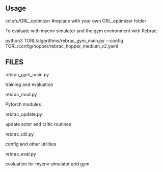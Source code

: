 ## Usage

cd sfu/ORL_optimizer  #replace with your own ORL_optimizer folder

To evaluate with myenv simulator and the gym environment with Rebrac:

python3 TORL/algorithms/rebrac_gym_main.py --config TORL/config/hopper/rebrac_hopper_medium_v2.yaml

## FILES

rebrac_gym_main.py

training and evaluation

rebrac_mod.py

Pytorch modules

rebrac_update.py

update actor and critic routines 

rebrac_util.py

config and other utilities

rebrac_eval.py

evaluation for myenv simulator and gym